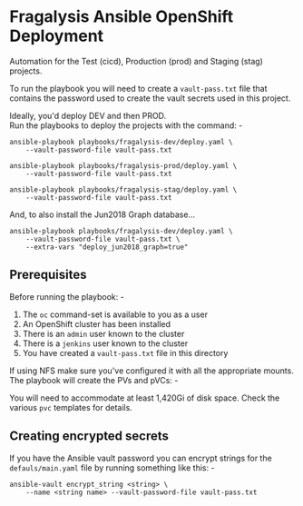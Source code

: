 # Fragalysis Ansible OpenShift Deployment
Automation for the Test (cicd), Production (prod) and Staging (stag)
projects.

To run the playbook you will need to create a `vault-pass.txt` file that
contains the password used to create the vault secrets used in this project.

Ideally, you'd deploy DEV and then PROD.    
Run the playbooks to deploy the projects with the command: -

    ansible-playbook playbooks/fragalysis-dev/deploy.yaml \
        --vault-password-file vault-pass.txt

    ansible-playbook playbooks/fragalysis-prod/deploy.yaml \
        --vault-password-file vault-pass.txt

    ansible-playbook playbooks/fragalysis-stag/deploy.yaml \
        --vault-password-file vault-pass.txt

And, to also install the Jun2018 Graph database...

    ansible-playbook playbooks/fragalysis-dev/deploy.yaml \
        --vault-password-file vault-pass.txt \
        --extra-vars "deploy_jun2018_graph=true"

## Prerequisites
Before running the playbook: -

1.  The `oc` command-set is available to you as a user
1.  An OpenShift cluster has been installed
1.  There is an `admin` user known to the cluster
1.  There is a `jenkins` user known to the cluster
1.  You have created a `vault-pass.txt` file in this directory

If using NFS make sure you've configured it with all the appropriate mounts.
The playbook will create the PVs and pVCs: -

You will need to accommodate at least 1,420Gi of disk space. Check the
various `pvc` templates for details.
 
## Creating encrypted secrets
If you have the Ansible vault password you can encrypt strings
for the `defauls/main.yaml` file by running something like this: -

    ansible-vault encrypt_string <string> \
        --name <string name> --vault-password-file vault-pass.txt
